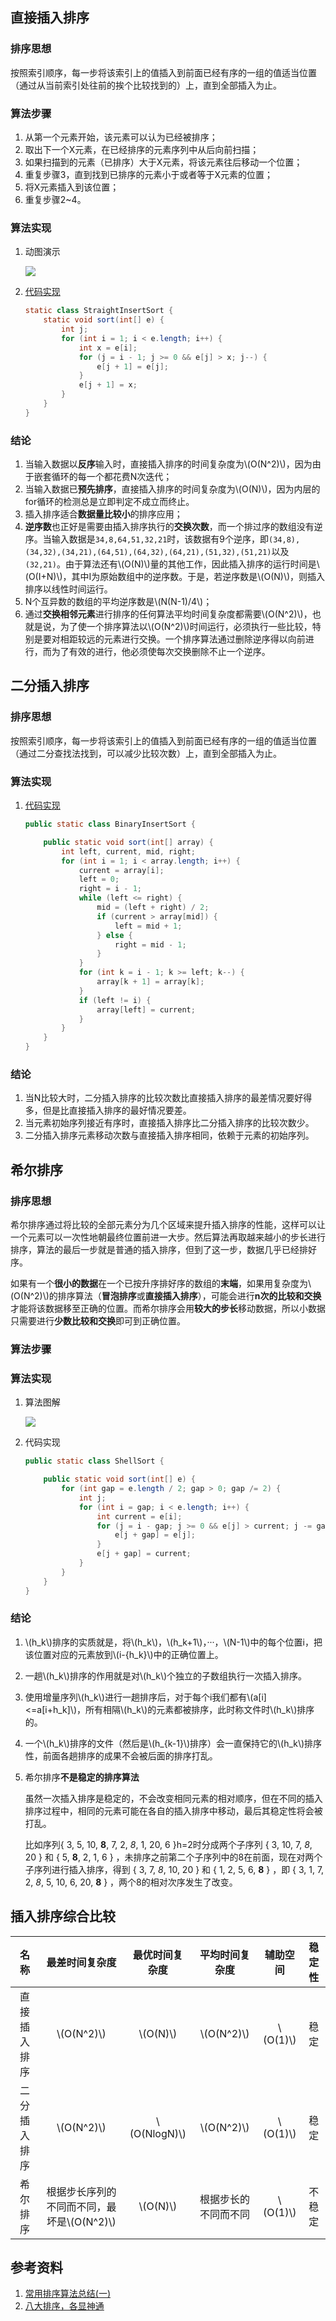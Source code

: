 <script type="text/javascript" src="http://cdn.mathjax.org/mathjax/latest/MathJax.js?config=default"></script>

## 直接插入排序
### 排序思想
按照索引顺序，每一步将该索引上的值插入到前面已经有序的一组的值适当位置（通过从当前索引处往前的挨个比较找到的）上，直到全部插入为止。
### 算法步骤
1. 从第一个元素开始，该元素可以认为已经被排序；
2. 取出下一个X元素，在已经排序的元素序列中从后向前扫描；
3. 如果扫描到的元素（已排序）大于X元素，将该元素往后移动一个位置；
4. 重复步骤3，直到找到已排序的元素小于或者等于X元素的位置；
5. 将X元素插入到该位置；
6. 重复步骤2~4。

### 算法实现
1. 动图演示

    ![](http://op87q3xru.bkt.clouddn.com/java/images/algorithm%E7%9B%B4%E6%8E%A5%E6%8F%92%E5%85%A5%E6%8E%92%E5%BA%8F%E5%8A%A8%E5%9B%BE%E6%BC%94%E7%A4%BA.gif)

2. [代码实现](../java/InsertSort.java?StraightInsertSort)
    ```java
    static class StraightInsertSort {
        static void sort(int[] e) {
            int j;
            for (int i = 1; i < e.length; i++) {
                int x = e[i];
                for (j = i - 1; j >= 0 && e[j] > x; j--) {
                    e[j + 1] = e[j];
                }
                e[j + 1] = x;
            }
        }
    }
    ```
   
### 结论
1. 当输入数据以**反序**输入时，直接插入排序的时间复杂度为\\(O(N^2)\\)，因为由于嵌套循环的每一个都花费N次迭代；
2. 当输入数据已**预先排序**，直接插入排序的时间复杂度为\\(O(N)\\)，因为内层的for循环的检测总是立即判定不成立而终止。
3. 插入排序适合**数据量比较小**的排序应用；
4. **逆序数**也正好是需要由插入排序执行的**交换次数**，而一个排过序的数组没有逆序。当输入数据是`34,8,64,51,32,21`时，该数据有9个逆序，即`(34,8),(34,32),(34,21),(64,51),(64,32),(64,21),(51,32),(51,21)`以及`(32,21)`。由于算法还有\\(O(N)\\)量的其他工作，因此插入排序的运行时间是\\(O(I+N)\\)，其中I为原始数组中的逆序数。于是，若逆序数是\\(O(N)\\)，则插入排序以线性时间运行。
5. N个互异数的数组的平均逆序数是\\(N(N-1)/4\\)；
6. 通过**交换相邻元素**进行排序的任何算法平均时间复杂度都需要\\(O(N^2)\\)，也就是说，为了使一个排序算法以\\(O(N^2)\\)时间运行，必须执行一些比较，特别是要对相距较远的元素进行交换。一个排序算法通过删除逆序得以向前进行，而为了有效的进行，他必须使每次交换删除不止一个逆序。

## 二分插入排序
### 排序思想
按照索引顺序，每一步将该索引上的值插入到前面已经有序的一组的值适当位置（通过二分查找法找到，可以减少比较次数）上，直到全部插入为止。

### 算法实现
1. [代码实现](../java/InsertSort.java?BinaryInsertSort)
    ```java
    public static class BinaryInsertSort {
    
        public static void sort(int[] array) {
            int left, current, mid, right;
            for (int i = 1; i < array.length; i++) {
                current = array[i];
                left = 0;
                right = i - 1;
                while (left <= right) {
                    mid = (left + right) / 2;
                    if (current > array[mid]) {
                        left = mid + 1;
                    } else {
                        right = mid - 1;
                    }
                }
                for (int k = i - 1; k >= left; k--) {
                    array[k + 1] = array[k];
                }
                if (left != i) {
                    array[left] = current;
                }
            }
        }
    }
    ```
    
### 结论
1. 当N比较大时，二分插入排序的比较次数比直接插入排序的最差情况要好得多，但是比直接插入排序的最好情况要差。
2. 当元素初始序列接近有序时，直接插入排序比二分插入排序的比较次数少。
3. 二分插入排序元素移动次数与直接插入排序相同，依赖于元素的初始序列。

## 希尔排序
### 排序思想
希尔排序通过将比较的全部元素分为几个区域来提升插入排序的性能，这样可以让一个元素可以一次性地朝最终位置前进一大步。然后算法再取越来越小的步长进行排序，算法的最后一步就是普通的插入排序，但到了这一步，数据几乎已经排好序。

如果有一个**很小的数据**在一个已按升序排好序的数组的**末端**，如果用复杂度为\\(O(N^2)\\)的排序算法（**冒泡排序**或**直接插入排序**），可能会进行**n次的比较和交换**才能将该数据移至正确的位置。而希尔排序会用**较大的步长**移动数据，所以小数据只需要进行**少数比较和交换**即可到正确位置。

### 算法步骤

### 算法实现
1. 算法图解

    ![](http://op87q3xru.bkt.clouddn.com/java/images/algorithm%E8%B0%A2%E5%B0%94%E6%8E%92%E5%BA%8F%E5%9B%BE%E8%A7%A3.png)
    
2. 代码实现
    ```java
    public static class ShellSort {
   
        public static void sort(int[] e) {
            for (int gap = e.length / 2; gap > 0; gap /= 2) {
                int j;
                for (int i = gap; i < e.length; i++) {
                    int current = e[i];
                    for (j = i - gap; j >= 0 && e[j] > current; j -= gap) {
                        e[j + gap] = e[j];
                    }
                    e[j + gap] = current;
                }
            }
        }
    }
    ```
### 结论
1. \\(h_k\\)排序的实质就是，将\\(h_k\\)，\\(h_k+1\\)，···，\\(N-1\\)中的每个位置i，把该位置对应的元素放到\\(i-{h_k}\\)中的正确位置上。
2. 一趟\\(h_k\\)排序的作用就是对\\(h_k\\)个独立的子数组执行一次插入排序。
3. 使用增量序列\\(h_k\\)进行一趟排序后，对于每个i我们都有\\(a[i]<=a[i+h_k]\\)，所有相隔\\(h_k\\)的元素都被排序，此时称文件时\\(h_k\\)排序的。
4. 一个\\(h_k\\)排序的文件（然后是\\(h_{k-1}\\)排序）会一直保持它的\\(h_k\\)排序性，前面各趟排序的成果不会被后面的排序打乱。
5. 希尔排序**不是稳定的排序算法**
    
    虽然一次插入排序是稳定的，不会改变相同元素的相对顺序，但在不同的插入排序过程中，相同的元素可能在各自的插入排序中移动，最后其稳定性将会被打乱。
    
    比如序列{ 3, 5, 10, **8**, 7, 2, _8_, 1, 20, 6 }h=2时分成两个子序列 { 3, 10, 7, _8_, 20 } 和  { 5, **8**, 2, 1, 6 } ，未排序之前第二个子序列中的8在前面，现在对两个子序列进行插入排序，得到 { 3, 7, _8_, 10, 20 } 和 { 1, 2, 5, 6, **8** } ，即 { 3, 1, 7, 2, _8_, 5, 10, 6, 20, **8** } ，两个8的相对次序发生了改变。


## 插入排序综合比较
| 名称 | 最差时间复杂度 | 最优时间复杂度 | 平均时间复杂度 | 辅助空间 | 稳定性 |
|:---:|:-------------:|:------------:|:------------:|:------:|:-----:|
| 直接插入排序 | \\(O(N^2)\\) | \\(O(N)\\) | \\(O(N^2)\\) | \\(O(1)\\) | 稳定 |
| 二分插入排序 | \\(O(N^2)\\) | \\(O(NlogN)\\) | \\(O(N^2)\\) | \\(O(1)\\) | 稳定 |
| 希尔排序 | 根据步长序列的不同而不同，最坏是\\(O(N^2)\\) | \\(O(N)\\) | 根据步长的不同而不同 | \\(O(1)\\) | 不稳定 |


## 参考资料
1. [常用排序算法总结(一)](http://www.cnblogs.com/eniac12/p/5329396.html)
2. [八大排序，各显神通](http://blog.csdn.net/u010850027/article/details/49362279)